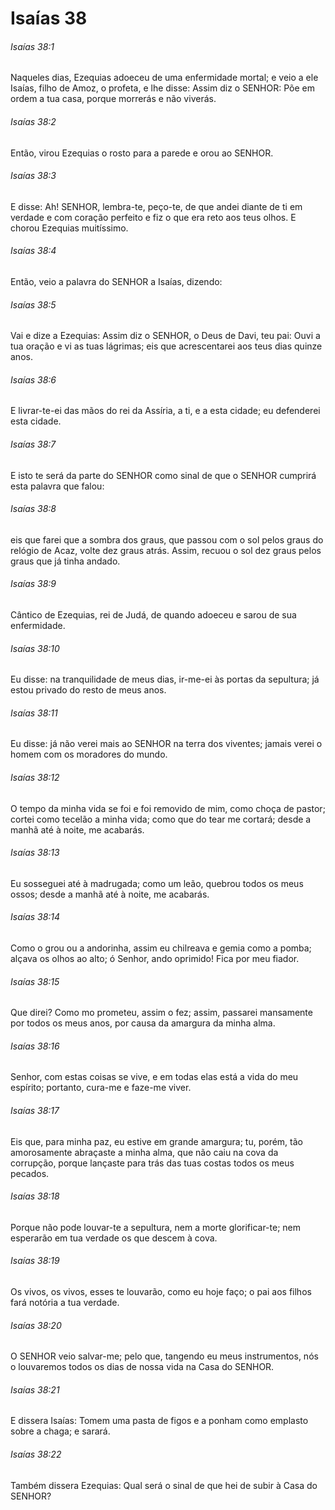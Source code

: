 # Isaías 38

###### Isaías 38:1

Naqueles dias, Ezequias adoeceu de uma enfermidade mortal; e veio a ele Isaías, filho de Amoz, o profeta, e lhe disse: Assim diz o SENHOR: Põe em ordem a tua casa, porque morrerás e não viverás.

###### Isaías 38:2

Então, virou Ezequias o rosto para a parede e orou ao SENHOR.

###### Isaías 38:3

E disse: Ah! SENHOR, lembra-te, peço-te, de que andei diante de ti em verdade e com coração perfeito e fiz o que era reto aos teus olhos. E chorou Ezequias muitíssimo.

###### Isaías 38:4

Então, veio a palavra do SENHOR a Isaías, dizendo:

###### Isaías 38:5

Vai e dize a Ezequias: Assim diz o SENHOR, o Deus de Davi, teu pai: Ouvi a tua oração e vi as tuas lágrimas; eis que acrescentarei aos teus dias quinze anos.

###### Isaías 38:6

E livrar-te-ei das mãos do rei da Assíria, a ti, e a esta cidade; eu defenderei esta cidade.

###### Isaías 38:7

E isto te será da parte do SENHOR como sinal de que o SENHOR cumprirá esta palavra que falou:

###### Isaías 38:8

eis que farei que a sombra dos graus, que passou com o sol pelos graus do relógio de Acaz, volte dez graus atrás. Assim, recuou o sol dez graus pelos graus que já tinha andado.

###### Isaías 38:9

Cântico de Ezequias, rei de Judá, de quando adoeceu e sarou de sua enfermidade.

###### Isaías 38:10

Eu disse: na tranquilidade de meus dias, ir-me-ei às portas da sepultura; já estou privado do resto de meus anos.

###### Isaías 38:11

Eu disse: já não verei mais ao SENHOR na terra dos viventes; jamais verei o homem com os moradores do mundo.

###### Isaías 38:12

O tempo da minha vida se foi e foi removido de mim, como choça de pastor; cortei como tecelão a minha vida; como que do tear me cortará; desde a manhã até à noite, me acabarás.

###### Isaías 38:13

Eu sosseguei até à madrugada; como um leão, quebrou todos os meus ossos; desde a manhã até à noite, me acabarás.

###### Isaías 38:14

Como o grou ou a andorinha, assim eu chilreava e gemia como a pomba; alçava os olhos ao alto; ó Senhor, ando oprimido! Fica por meu fiador.

###### Isaías 38:15

Que direi? Como mo prometeu, assim o fez; assim, passarei mansamente por todos os meus anos, por causa da amargura da minha alma.

###### Isaías 38:16

Senhor, com estas coisas se vive, e em todas elas está a vida do meu espírito; portanto, cura-me e faze-me viver.

###### Isaías 38:17

Eis que, para minha paz, eu estive em grande amargura; tu, porém, tão amorosamente abraçaste a minha alma, que não caiu na cova da corrupção, porque lançaste para trás das tuas costas todos os meus pecados.

###### Isaías 38:18

Porque não pode louvar-te a sepultura, nem a morte glorificar-te; nem esperarão em tua verdade os que descem à cova.

###### Isaías 38:19

Os vivos, os vivos, esses te louvarão, como eu hoje faço; o pai aos filhos fará notória a tua verdade.

###### Isaías 38:20

O SENHOR veio salvar-me; pelo que, tangendo eu meus instrumentos, nós o louvaremos todos os dias de nossa vida na Casa do SENHOR.

###### Isaías 38:21

E dissera Isaías: Tomem uma pasta de figos e a ponham como emplasto sobre a chaga; e sarará.

###### Isaías 38:22

Também dissera Ezequias: Qual será o sinal de que hei de subir à Casa do SENHOR?

